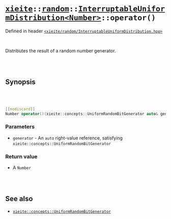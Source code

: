 # [`xieite`](../../../README.md)`::`[`random`](../../../docs/random.md)`::`[`InterruptableUniformDistribution<Number>`](../../../docs/random/InterruptableUniformDistribution.md)`::operator()`
Defined in header [`<xieite/random/InterruptableUniformDistribution.hpp>`](../../../include/random/InterruptableUniformDistribution.hpp)

<br/>

Distributes the result of a random number generator.

<br/><br/>

## Synopsis

<br/><br/>

```cpp
[[nodiscard]]
Number operator()(xieite::concepts::UniformRandomBitGenerator auto& generator) noexcept;
```
### Parameters
- `generator` - An `auto` right-value reference, satisfying `xieite::concepts::UniformRandomBitGenerator`
### Return value
- A `Number`

<br/><br/>

## See also
- [`xieite::concepts::UniformRandomBitGenerator`](../../../docs/concepts/UniformRandomBitGenerator.md)
